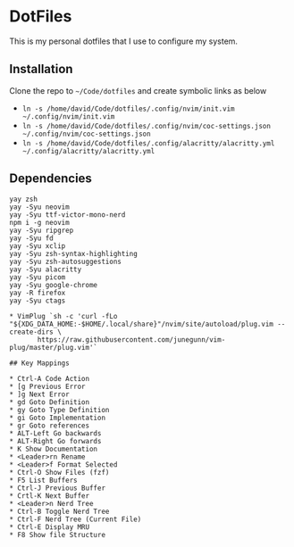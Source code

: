 # DotFiles

This is my personal dotfiles that I use to configure my system.

## Installation

Clone the repo to `~/Code/dotfiles` and create symbolic links as below

* `ln -s /home/david/Code/dotfiles/.config/nvim/init.vim ~/.config/nvim/init.vim`
* `ln -s /home/david/Code/dotfiles/.config/nvim/coc-settings.json ~/.config/nvim/coc-settings.json`
* `ln -s /home/david/Code/dotfiles/.config/alacritty/alacritty.yml ~/.config/alacritty/alacritty.yml`

## Dependencies

```
yay zsh
yay -Syu neovim
yay -Syu ttf-victor-mono-nerd
npm i -g neovim
yay -Syu ripgrep
yay -Syu fd
yay -Syu xclip
yay -Syu zsh-syntax-highlighting
yay -Syu zsh-autosuggestions
yay -Syu alacritty
yay -Syu picom
yay -Syu google-chrome
yay -R firefox
yay -Syu ctags

* VimPlug `sh -c 'curl -fLo "${XDG_DATA_HOME:-$HOME/.local/share}"/nvim/site/autoload/plug.vim --create-dirs \
       https://raw.githubusercontent.com/junegunn/vim-plug/master/plug.vim'`

## Key Mappings

* Ctrl-A Code Action
* [g Previous Error
* ]g Next Error
* gd Goto Definition
* gy Goto Type Definition
* gi Goto Implementation
* gr Goto references
* ALT-Left Go backwards
* ALT-Right Go forwards
* K Show Documentation
* <Leader>rn Rename
* <Leader>f Format Selected
* Ctrl-O Show Files (fzf)
* F5 List Buffers
* Ctrl-J Previous Buffer
* Crtl-K Next Buffer
* <Leader>n Nerd Tree
* Ctrl-B Toggle Nerd Tree
* Ctrl-F Nerd Tree (Current File)
* Ctrl-E Display MRU
* F8 Show file Structure
